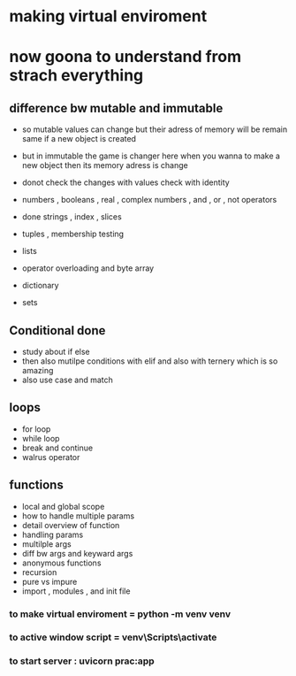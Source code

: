 # making virtual enviroment
# now goona to understand from strach everything

## difference bw mutable and immutable

- so mutable values can change but their adress of memory will be remain same if a new object is created
- but in immutable the game is changer here when you wanna to make a new object then its memory adress is change 
- donot check the changes with values check with identity


- numbers  , booleans  ,  real   , complex numbers  , and  , or  , not operators
- done strings , index , slices
- tuples , membership testing 
- lists 
- operator overloading and byte array 
- dictionary 
- sets

## Conditional done
- study about if else
- then also mutilpe conditions with elif and also with ternery which is so amazing
- also use case and match

## loops
- for loop
- while loop
- break and continue
- walrus operator


## functions 
- local and global scope
- how to handle multiple params
- detail overview of function
- handling params
- multilple args
- diff bw args and  keyward args
- anonymous functions
- recursion
- pure vs impure 
- import , modules , and init file



### to make virtual enviroment = python -m venv venv
### to active window script = venv\Scripts\activate
### to start server : uvicorn prac:app
